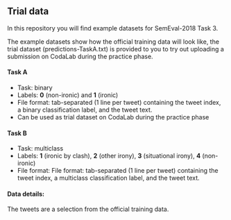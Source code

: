 ## Trial data ##

In this repository you will find example datasets for SemEval-2018 Task 3.

The example datasets show how the official training data will look like, the trial dataset (predictions-TaskA.txt) is provided to you to try out uploading a submission on CodaLab during the practice phase.

#### Task A ####
* Task: binary
* Labels: **0** (non-ironic) and **1** (ironic)
* File format: tab-separated (1 line per tweet) containing the tweet index, a binary classification label, and the tweet text.
* Can be used as trial dataset on CodaLab during the practice phase

#### Task B ####
* Task: multiclass
* Labels: **1** (ironic by clash), **2** (other irony), **3** (situational irony), **4** (non-ironic)
* File format: File format: tab-separated (1 line per tweet) containing the tweet index, a multiclass classification label, and the tweet text.


#### Data details: ####
The tweets are a selection from the official training data.
